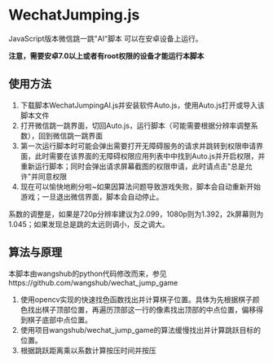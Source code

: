 # WechatJumping.js
JavaScript版本微信跳一跳"AI"脚本 可以在安卓设备上运行。

**注意，需要安卓7.0以上或者有root权限的设备才能运行本脚本**

## 使用方法
1. 下载脚本WechatJumpingAI.js并安装软件Auto.js，使用Auto.js打开或导入该脚本文件
2. 打开微信跳一跳界面，切回Auto.js，运行脚本（可能需要根据分辨率调整系数），回到微信跳一跳界面
3. 第一次运行脚本时可能会弹出需要打开无障碍服务的请求并跳转到权限申请界面，此时需要在该界面的无障碍权限应用列表中中找到Auto.js并开启权限，并重新运行脚本；同时会弹出请求屏幕截图的权限申请，此时请点击"总是允许"并同意权限
4. 现在可以愉快地刷分啦~如果因算法问题导致游戏失败，脚本会自动重新开始游戏；一旦退出微信界面，脚本会自动停止。

系数的调整是，如果是720p分辨率建议为2.099，1080p则为1.392，2k屏幕则为1.045；如果发现总是跳的太远则调小，反之调大。

## 算法与原理

本脚本由wangshub的python代码修改而来，参见https://github.com/wangshub/wechat_jump_game

1. 使用opencv实现的快速找色函数找出并计算棋子位置。具体为先根据棋子颜色找出棋子顶部位置，再遍历顶部这一行的像素找出顶部的中点位置，偏移得到棋子底部中点位置。
2. 使用项目wangshub/wechat_jump_game的算法缓慢找出并计算跳跃目标的位置。
3. 根据跳跃距离乘以系数计算按压时间并按压
